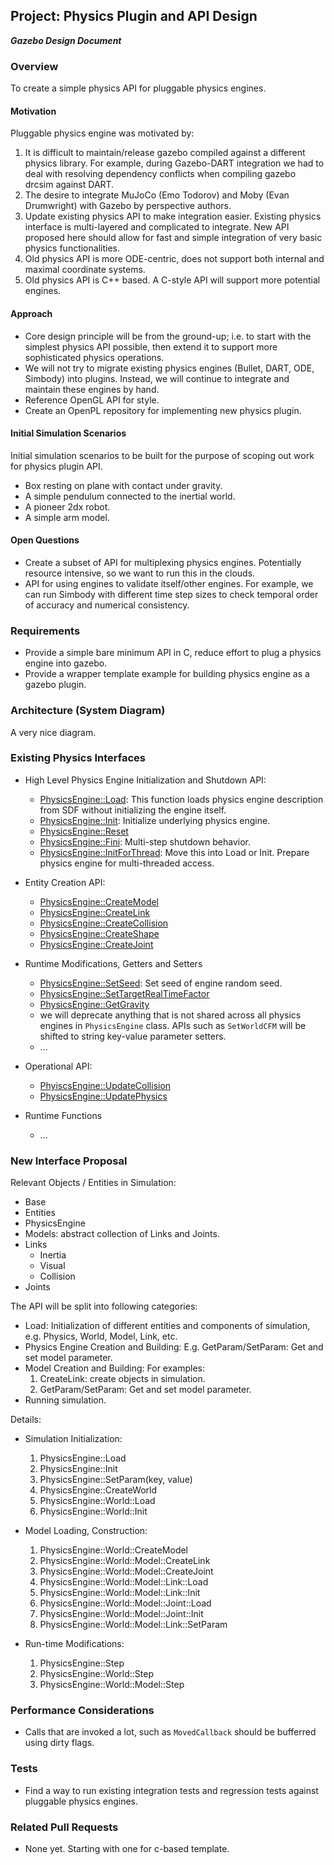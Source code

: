 ## Project: Physics Plugin and API Design
***Gazebo Design Document***

### Overview

To create a simple physics API for pluggable physics engines.

#### Motivation

Pluggable physics engine was motivated by:

1. It is difficult to maintain/release gazebo compiled against a different physics library.
  For example, during Gazebo-DART integration we had to deal with resolving dependency conflicts
  when compiling gazebo drcsim against DART.
1. The desire to integrate MuJoCo (Emo Todorov) and Moby (Evan Drumwright) with Gazebo by perspective authors.
1. Update existing physics API to make integration easier.
  Existing physics interface is multi-layered and complicated to integrate.
  New API proposed here should allow for fast and simple integration of very basic physics functionalities.
1. Old physics API is more ODE-centric, does not support both internal and maximal coordinate systems.
1. Old physics API is C++ based.  A C-style API will support more potential engines.

#### Approach

* Core design principle will be from the ground-up; i.e. to start with the simplest physics API possible,
  then extend it to support more sophisticated physics operations.
* We will not try to migrate existing physics engines (Bullet, DART, ODE, Simbody) into plugins.  Instead, we
  will continue to integrate and maintain these engines by hand.
* Reference OpenGL API for style.
* Create an OpenPL repository for implementing new physics plugin.

#### Initial Simulation Scenarios

Initial simulation scenarios to be built for the purpose of scoping out work for physics plugin API.

* Box resting on plane with contact under gravity.
* A simple pendulum connected to the inertial world.
* A pioneer 2dx robot.
* A simple arm model.

#### Open Questions

* Create a subset of API for multiplexing physics engines.  Potentially resource intensive, so we want to run this in the clouds.
* API for using engines to validate itself/other engines.  For example, we can run Simbody with different time step sizes to check temporal order of accuracy and numerical consistency.

### Requirements

* Provide a simple bare minimum API in C, reduce effort to plug a physics engine into gazebo.
* Provide a wrapper template example for building physics engine as a gazebo plugin.

### Architecture (System Diagram)

A very nice diagram.

### Existing Physics Interfaces

 *  High Level Physics Engine Initialization and Shutdown API:
     * [PhysicsEngine::Load](https://bitbucket.org/osrf/gazebo/src/577847c43d021f7edc838a30c0eafc99ea312571/gazebo/physics/PhysicsEngine.hh?at=default#cl-54): This function loads physics engine description from SDF without initializing the engine itself.
     * [PhysicsEngine::Init](https://bitbucket.org/osrf/gazebo/src/577847c43d021f7edc838a30c0eafc99ea312571/gazebo/physics/PhysicsEngine.hh?at=default#cl-57): Initialize underlying physics engine.
     * [PhysicsEngine::Reset](https://bitbucket.org/osrf/gazebo/src/577847c43d021f7edc838a30c0eafc99ea312571/gazebo/physics/PhysicsEngine.hh?at=default#cl-63)
     * [PhysicsEngine::Fini](https://bitbucket.org/osrf/gazebo/src/577847c43d021f7edc838a30c0eafc99ea312571/gazebo/physics/PhysicsEngine.hh?at=default#cl-60): Multi-step shutdown behavior.
     * [PhysicsEngine::InitForThread](https://bitbucket.org/osrf/gazebo/src/577847c43d021f7edc838a30c0eafc99ea312571/gazebo/physics/PhysicsEngine.hh?at=default#cl-66): Move this into Load or Init.  Prepare physics engine for multi-threaded access.

 * Entity Creation API:
     * [PhysicsEngine::CreateModel](https://bitbucket.org/osrf/gazebo/src/577847c43d021f7edc838a30c0eafc99ea312571/gazebo/physics/PhysicsEngine.hh?at=default#cl-110)
     * [PhysicsEngine::CreateLink](https://bitbucket.org/osrf/gazebo/src/577847c43d021f7edc838a30c0eafc99ea312571/gazebo/physics/PhysicsEngine.hh?at=default#cl-114)
     * [PhysicsEngine::CreateCollision](https://bitbucket.org/osrf/gazebo/src/577847c43d021f7edc838a30c0eafc99ea312571/gazebo/physics/PhysicsEngine.hh?at=default#cl-118)
     * [PhysicsEngine::CreateShape](https://bitbucket.org/osrf/gazebo/src/577847c43d021f7edc838a30c0eafc99ea312571/gazebo/physics/PhysicsEngine.hh?at=default#cl-130)
     * [PhysicsEngine::CreateJoint](https://bitbucket.org/osrf/gazebo/src/577847c43d021f7edc838a30c0eafc99ea312571/gazebo/physics/PhysicsEngine.hh?at=default#cl-136)

 * Runtime Modifications, Getters and Setters
     * [PhysicsEngine::SetSeed](https://bitbucket.org/osrf/gazebo/src/577847c43d021f7edc838a30c0eafc99ea312571/gazebo/physics/PhysicsEngine.hh?at=default#cl-77): Set seed of engine random seed.
     * [PhysicsEngine::SetTargetRealTimeFactor](https://bitbucket.org/osrf/gazebo/src/577847c43d021f7edc838a30c0eafc99ea312571/gazebo/physics/PhysicsEngine.hh?at=default#cl-97)
     * [PhysicsEngine::GetGravity](https://bitbucket.org/osrf/gazebo/src/577847c43d021f7edc838a30c0eafc99ea312571/gazebo/physics/PhysicsEngine.hh?at=default#cl-142)
     * we will deprecate anything that is not shared across all physics engines in `PhysicsEngine` class.  APIs such as `SetWorldCFM` will be shifted to string key-value parameter setters. 
     * ...
 
 * Operational API:
     * [PhyiscsEngine::UpdateCollision](https://bitbucket.org/osrf/gazebo/src/577847c43d021f7edc838a30c0eafc99ea312571/gazebo/physics/PhysicsEngine.hh?at=default#cl-69)
     * [PhysicsEngine::UpdatePhysics](https://bitbucket.org/osrf/gazebo/src/577847c43d021f7edc838a30c0eafc99ea312571/gazebo/physics/PhysicsEngine.hh?at=default#cl-108)

 * Runtime Functions
     * ...


### New Interface Proposal

Relevant Objects / Entities in Simulation:

 * Base
 * Entities
 * PhysicsEngine
 * Models: abstract collection of Links and Joints.
 * Links
   * Inertia
   * Visual
   * Collision
 * Joints

The API will be split into following categories:

 * Load: Initialization of different entities and components of simulation, e.g. Physics, World, Model, Link, etc.
 * Physics Engine Creation and Building:  E.g. GetParam/SetParam: Get and set model parameter.
 * Model Creation and Building:  For examples:
     1. CreateLink: create objects in simulation.
     1. GetParam/SetParam: Get and set model parameter.
 * Running simulation.

Details:

 * Simulation Initialization:
     1. PhysicsEngine::Load
     1. PhysicsEngine::Init
     1. PhysicsEngine::SetParam(key, value)
     1. PhysicsEngine::CreateWorld
     1. PhysicsEngine::World::Load
     1. PhysicsEngine::World::Init

 * Model Loading, Construction:
     1. PhysicsEngine::World::CreateModel
     1. PhysicsEngine::World::Model::CreateLink
     1. PhysicsEngine::World::Model::CreateJoint
     1. PhysicsEngine::World::Model::Link::Load
     1. PhysicsEngine::World::Model::Link::Init
     1. PhysicsEngine::World::Model::Joint::Load
     1. PhysicsEngine::World::Model::Joint::Init
     1. PhysicsEngine::World::Model::Link::SetParam

 * Run-time Modifications:
     1. PhysicsEngine::Step
     1. PhysicsEngine::World::Step
     1. PhysicsEngine::World::Model::Step

### Performance Considerations

* Calls that are invoked a lot, such as `MovedCallback` should be bufferred using dirty flags.

### Tests

* Find a way to run existing integration tests and regression tests against pluggable physics engines.

### Related Pull Requests

* None yet.  Starting with one for c-based template.
